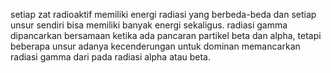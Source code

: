 setiap zat radioaktif memiliki energi radiasi yang berbeda-beda dan setiap unsur sendiri bisa memiliki banyak energi sekaligus. radiasi gamma dipancarkan bersamaan ketika ada pancaran partikel beta dan alpha, tetapi beberapa unsur adanya kecenderungan untuk dominan memancarkan radiasi gamma dari pada radiasi alpha atau beta. 